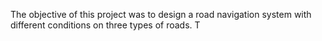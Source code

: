 The objective of this project was to design a road navigation system with different conditions on three types of roads. 
T
